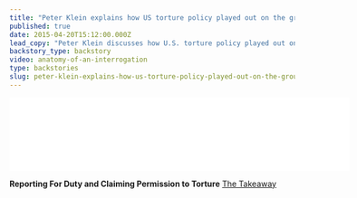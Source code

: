 ```yaml
---
title: "Peter Klein explains how US torture policy played out on the ground"
published: true
date: 2015-04-20T15:12:00.000Z
lead_copy: "Peter Klein discusses how U.S. torture policy played out on the ground, as we hear from the only CIA-tied person prosecuted in a torture-related case."
backstory_type: backstory
video: anatomy-of-an-interrogation
type: backstories
slug: peter-klein-explains-how-us-torture-policy-played-out-on-the-ground
---
```

<iframe width="600" height="130" frameborder="0" scrolling="no" src="//www.thetakeaway.org/widgets/ondemand_player/takeaway/#file=%2Faudio%2Fxspf%2F446128%2F"></iframe>

**Reporting For Duty and Claiming Permission to Torture**
[The Takeaway](http://www.thetakeaway.org/story/one-cia-affiliate-who-was-arrested-torture/)

